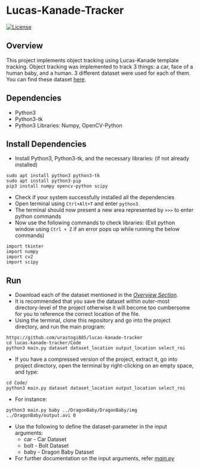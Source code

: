 # Lucas-Kanade-Tracker
[![License](https://img.shields.io/badge/License-BSD%203--Clause-blue.svg)](https://github.com/urastogi885/lucas-kanade-tracker/blob/master/LICENSE)

## Overview

This project implements object tracking using Lucas-Kanade template tracking. Object tracking was implemented to track 
3 things: a car, face of a human baby, and a human. 3 different dataset were used for each of them. You can find these 
dataset [here](https://drive.google.com/open?id=1gHAVRtSSuB_yo6xt2TIQl84hBLBkNz3E).

## Dependencies

- Python3
- Python3-tk
- Python3 Libraries: Numpy, OpenCV-Python

## Install Dependencies

- Install Python3, Python3-tk, and the necessary libraries: (if not already installed)

```
sudo apt install python3 python3-tk
sudo apt install python3-pip
pip3 install numpy opencv-python scipy
```

- Check if your system successfully installed all the dependencies
- Open terminal using ```Ctrl+Alt+T``` and enter ```python3```.
- The terminal should now present a new area represented by ```>>>``` to enter python commands
- Now use the following commands to check libraries: (Exit python window using ```Ctrl + Z``` if an error pops up while
running the below commands)

```
import tkinter
import numpy
import cv2
import scipy
```

## Run

- Download each of the dataset mentioned in the [*Overview Section*](https://github.com/urastogi885/lucas-kanade-tracker#overview).
- It is recommended that you save the dataset within outer-most directory-level of the project otherwise it will become 
too cumbersome for you to reference the correct location of the file.
- Using the terminal, clone this repository and go into the project directory, and run the main program:

```
https://github.com/urastogi885/lucas-kanade-tracker
cd lucas-kanade-tracker/Code
python3 main.py dataset dataset_location output_location select_roi
```

- If you have a compressed version of the project, extract it, go into project directory, open the terminal by 
right-clicking on an empty space, and type:

```
cd Code/
python3 main.py dataset dataset_location output_location select_roi
```
- For instance:
```
python3 main.py baby ../DragonBaby/DragonBaby/img ../DragonBaby/output.avi 0
```

- Use the following to define the dataset-parameter in the input arguments:
	- car - Car Dataset
	- bolt - Bolt Dataset
	- baby - Dragon Baby Dataset
- For further documentation on the input arguments, refer 
[*main.py*](https://github.com/urastogi885/lucas-kanade-tracker/blob/master/Code/main.py)
